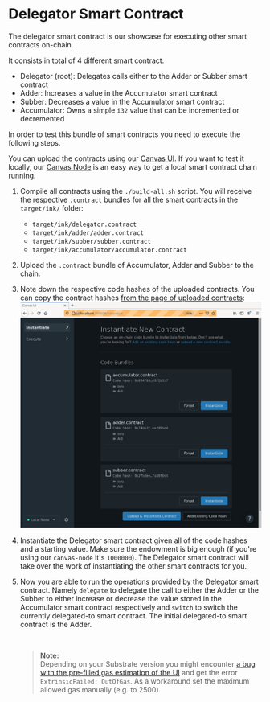 # Delegator Smart Contract

The delegator smart contract is our showcase for executing other smart contracts on-chain.

It consists in total of 4 different smart contract:

- Delegator (root): Delegates calls either to the Adder or Subber smart contract
- Adder: Increases a value in the Accumulator smart contract
- Subber: Decreases a value in the Accumulator smart contract
- Accumulator: Owns a simple `i32` value that can be incremented or decremented

In order to test this bundle of smart contracts you need to execute the
following steps.

You can upload the contracts using our [Canvas UI](https://paritytech.github.io/canvas-ui/#/).
If you want to test it locally, our [Canvas Node](https://paritytech.github.io/ink-docs/getting-started/setup#installing-the-canvas-node)
is an easy way to get a local smart contract chain running.

1. Compile all contracts using the `./build-all.sh` script.
   You will receive the respective `.contract` bundles for all the smart contracts in the `target/ink/` folder:
   * `target/ink/delegator.contract`
   * `target/ink/adder/adder.contract`
   * `target/ink/subber/subber.contract`
   * `target/ink/accumulator/accumulator.contract`
1. Upload the `.contract` bundle of Accumulator, Adder and Subber to the chain.
1. Note down the respective code hashes of the uploaded contracts. You can
   copy the contract hashes [from the page of uploaded contracts](https://paritytech.github.io/canvas-ui/#/instantiate):<br/>
   [<img src="./.images/code-hashes.png" width="600" alt="Code Hashes Overview" />](https://paritytech.github.io/canvas-ui/#/instantiate)
1. Instantiate the Delegator smart contract given all of the code hashes and a starting value.
   Make sure the endowment is big enough (if you're using our `canvas-node` it's `1000000`).
   The Delegator smart contract will take over the work of instantiating the other smart contracts for you.
1. Now you are able to run the operations provided by the Delegator smart contract.
   Namely `delegate` to delegate the call to either the Adder or the Subber to either increase or decrease
   the value stored in the Accumulator smart contract respectively and `switch` to switch the currently
   delegated-to smart contract.
   The initial delegated-to smart contract is the Adder.

   <br/>

   > __Note:__<br/>
   > Depending on your Substrate version you might encounter [a bug with the pre-filled gas estimation of the UI](https://github.com/paritytech/substrate/issues/8693)
   > and get the error `ExtrinsicFailed: OutOfGas`.
   > As a workaround set the maximum allowed gas manually (e.g. to 2500).
